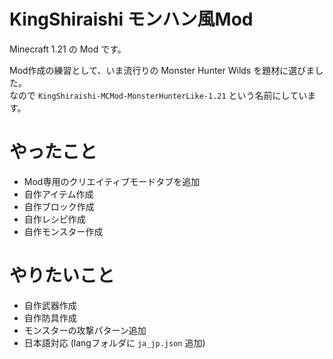 # KingShiraishi モンハン風Mod

Minecraft 1.21 の Mod です。

Mod作成の練習として、いま流行りの Monster Hunter Wilds を題材に選びました。  
なので `KingShiraishi-MCMod-MonsterHunterLike-1.21` という名前にしています。


# やったこと

- Mod専用のクリエイティブモードタブを追加
- 自作アイテム作成
- 自作ブロック作成
- 自作レシピ作成
- 自作モンスター作成

# やりたいこと

- 自作武器作成
- 自作防具作成
- モンスターの攻撃パターン追加
- 日本語対応 (langフォルダに `ja_jp.json` 追加)

